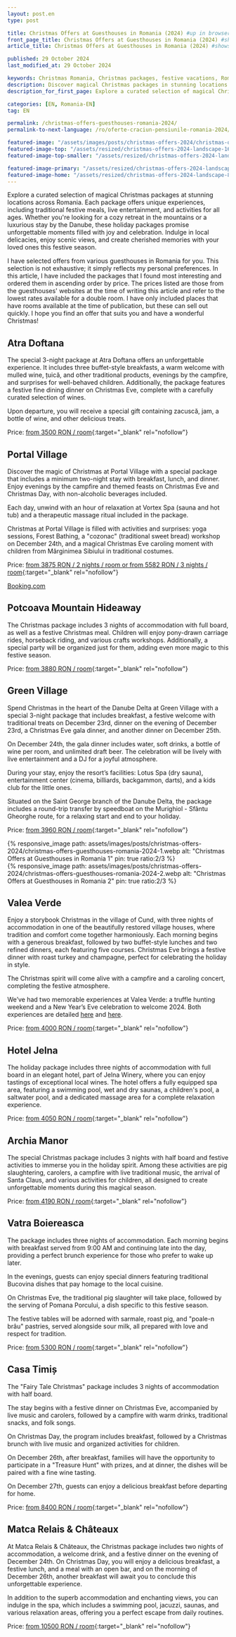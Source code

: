 ```yaml
---
layout: post.en
type: post

title: Christmas Offers at Guesthouses in Romania (2024) #up in browser, max 60 chars
front_page_title: Christmas Offers at Guesthouses in Romania (2024) #shows on the front page
article_title: Christmas Offers at Guesthouses in Romania (2024) #shows on article page

published: 29 October 2024
last_modified_at: 29 October 2024

keywords: Christmas Romania, Christmas packages, festive vacations, Romania destinations, Christmas mountain packages, Christmas accommodation Romania, Christmas 2024, guesthouse offers Christmas, Danube Delta Christmas, Christmas experiences
description: Discover magical Christmas packages in stunning locations across Romania, featuring unique experiences, traditional festive meals, and activities for all ages. Create unforgettable memories in a storybook setting.  #max 160 chars
description_for_first_page: Explore a curated selection of magical Christmas packages at stunning locations across Romania. Each package offers unique experiences, including traditional festive meals, live entertainment, and activities for all ages. Whether you're looking for a cozy retreat in the mountains or a luxurious stay by the Danube, these holiday packages promise unforgettable moments filled with joy and celebration. Indulge in local delicacies, enjoy scenic views, and create cherished memories with your loved ones this festive season.

categories: [EN, Romania-EN]
tag: EN

permalink: /christmas-offers-guesthouses-romania-2024/
permalink-to-next-language: /ro/oferte-craciun-pensiunile-romania-2024/

featured-image: "/assets/images/posts/christmas-offers-2024/christmas-offers-2024-landscape.webp" # full size, poate fi empty daca featured-image-top e empty
featured-image-top: "/assets/resized/christmas-offers-2024-landscape-1600x900.webp" # prima poza din articol, poate fi empty
featured-image-top-smaller: "/assets/resized/christmas-offers-2024-landscape-800x450.webp" # 800

featured-image-primary: "/assets/resized/christmas-offers-2024-landscape-800x450.webp" # poza care apare pe prima pagina landscape
featured-image-home: "/assets/resized/christmas-offers-2024-landscape-800x450.webp" # poza care apare pe prima pagina square
---
```

Explore a curated selection of magical Christmas packages at stunning locations across Romania. Each package offers unique experiences, including traditional festive meals, live entertainment, and activities for all ages. Whether you're looking for a cozy retreat in the mountains or a luxurious stay by the Danube, these holiday packages promise unforgettable moments filled with joy and celebration. Indulge in local delicacies, enjoy scenic views, and create cherished memories with your loved ones this festive season.

I have selected offers from various guesthouses in Romania for you. This selection is not exhaustive; it simply reflects my personal preferences. In this article, I have included the packages that I found most interesting and ordered them in ascending order by price. The prices listed are those from the guesthouses' websites at the time of writing this article and refer to the lowest rates available for a double room. I have only included places that have rooms available at the time of publication, but these can sell out quickly. I hope you find an offer that suits you and have a wonderful Christmas!

## Atra Doftana

The special 3-night package at Atra Doftana offers an unforgettable experience. It includes three buffet-style breakfasts, a warm welcome with mulled wine, țuică, and other traditional products, evenings by the campfire, and surprises for well-behaved children. Additionally, the package features a festive fine dining dinner on Christmas Eve, complete with a carefully curated selection of wines.

Upon departure, you will receive a special gift containing zacuscă, jam, a bottle of wine, and other delicious treats.

Price: [from 3500 RON / room](https://atradoftana.ro/oferte-de-vacanta-valea-doftanei/){:target="_blank" rel="nofollow"}

## Portal Village

Discover the magic of Christmas at Portal Village with a special package that includes a minimum two-night stay with breakfast, lunch, and dinner. Enjoy evenings by the campfire and themed feasts on Christmas Eve and Christmas Day, with non-alcoholic beverages included.

Each day, unwind with an hour of relaxation at Vortex Spa (sauna and hot tub) and a therapeutic massage ritual included in the package.

Christmas at Portal Village is filled with activities and surprises: yoga sessions, Forest Bathing, a "cozonac" (traditional sweet bread) workshop on December 24th, and a magical Christmas Eve caroling moment with children from Mărginimea Sibiului in traditional costumes.

Price:  [from 3875 RON / 2 nights / room or from 5582 RON / 3 nights / room](https://portalvillage.ro/pachete-experiente-inedite-premium/){:target="_blank" rel="nofollow"}

<!-- sibiu en -->
<ins class="bookingaff" data-aid="2429802" data-target_aid="2429802" data-prod="dfl2" data-width="100%" data-height="auto" data-lang="en" data-dest_id="2979" data-dest_type="region" data-df_num_properties="9">
    <!-- Anything inside will go away once widget is loaded. -->
        <a href="//www.booking.com?aid=2429802">Booking.com</a>
</ins>
<script type="text/javascript">
    (function(d, sc, u) {
      var s = d.createElement(sc), p = d.getElementsByTagName(sc)[0];
      s.type = 'text/javascript';
      s.async = true;
      s.src = u + '?v=' + (+new Date());
      p.parentNode.insertBefore(s,p);
      })(document, 'script', '//cf.bstatic.com/static/affiliate_base/js/flexiproduct.js');
</script>

## Potcoava Mountain Hideaway

The Christmas package includes 3 nights of accommodation with full board, as well as a festive Christmas meal. Children will enjoy pony-drawn carriage rides, horseback riding, and various crafts workshops. Additionally, a special party will be organized just for them, adding even more magic to this festive season.

Price: [from 3880 RON / room](https://potcoava.ro/pachete-de-vacanta/?_gl=1*15ebchn*_up*MQ..&gclid=Cj0KCQjwj4K5BhDYARIsAD1Ly2rK0HyEjsSL_7COdZb2gpW_bN2nGiesPC5SqYZ-kZXvQQ20puFCs7EaAvPLEALw_wcB){:target="_blank" rel="nofollow"}

## Green Village

Spend Christmas in the heart of the Danube Delta at Green Village with a special 3-night package that includes breakfast, a festive welcome with traditional treats on December 23rd, dinner on the evening of December 23rd, a Christmas Eve gala dinner, and another dinner on December 25th.

On December 24th, the gala dinner includes water, soft drinks, a bottle of wine per room, and unlimited draft beer. The celebration will be lively with live entertainment and a DJ for a joyful atmosphere.

During your stay, enjoy the resort’s facilities: Lotus Spa (dry sauna), entertainment center (cinema, billiards, backgammon, darts), and a kids club for the little ones.

Situated on the Saint George branch of the Danube Delta, the package includes a round-trip transfer by speedboat on the Murighiol - Sfântu Gheorghe route, for a relaxing start and end to your holiday.

Price: [from 3960 RON / room](https://www.greenvillage.ro/oferte-speciale/){:target="_blank" rel="nofollow"}

<div class="row mb-4">
    <div class="col-xs-12 col-sm-6 text-center mb-3 mt-3">
            {% responsive_image path: assets/images/posts/christmas-offers-2024/christmas-offers-guesthouses-romania-2024-1.webp alt: "Christmas Offers at Guesthouses in Romania 1" pin: true ratio:2/3 %}
    </div>
    <div class="col-xs-12 col-sm-6 text-center mb-3 mt-3">
            {% responsive_image path: assets/images/posts/christmas-offers-2024/christmas-offers-guesthouses-romania-2024-2.webp alt: "Christmas Offers at Guesthouses in Romania 2" pin: true ratio:2/3 %}
    </div>
</div>

## Valea Verde

Enjoy a storybook Christmas in the village of Cund, with three nights of accommodation in one of the beautifully restored village houses, where tradition and comfort come together harmoniously. Each morning begins with a generous breakfast, followed by two buffet-style lunches and two refined dinners, each featuring five courses. Christmas Eve brings a festive dinner with roast turkey and champagne, perfect for celebrating the holiday in style.

The Christmas spirit will come alive with a campfire and a caroling concert, completing the festive atmosphere.

We’ve had two memorable experiences at Valea Verde: a truffle hunting weekend and a New Year’s Eve celebration to welcome 2024. Both experiences are detailed [here](https://www.afkology.com/valea-verde-a-successful-story-of-reviving-a-forgotten-transylvanian-village/) and [here](https://www.afkology.com/valea-verde/).

Price: [from 4000 RON / room](https://www.valeaverde.com/oferte/){:target="_blank" rel="nofollow"}

<div data-gyg-widget="auto" data-gyg-partner-id="HA6BSPM" data-gyg-cmp="oferte de craciun"></div>

## Hotel Jelna

The holiday package includes three nights of accommodation with full board in an elegant hotel, part of Jelna Winery, where you can enjoy tastings of exceptional local wines. The hotel offers a fully equipped spa area, featuring a swimming pool, wet and dry saunas, a children's pool, a saltwater pool, and a dedicated massage area for a complete relaxation experience.

Price: [from 4050 RON / room](https://hoteljelna.ro/oferte/){:target="_blank" rel="nofollow"}

## Archia Manor

The special Christmas package includes 3 nights with half board and festive activities to immerse you in the holiday spirit. Among these activities are pig slaughtering, carolers, a campfire with live traditional music, the arrival of Santa Claus, and various activities for children, all designed to create unforgettable moments during this magical season.

Price: [from 4190 RON / room](https://conacularchia.ro/craciun-2024/){:target="_blank" rel="nofollow"}

## Vatra Boiereasca

The package includes three nights of accommodation. Each morning begins with breakfast served from 9:00 AM and continuing late into the day, providing a perfect brunch experience for those who prefer to wake up later.

In the evenings, guests can enjoy special dinners featuring traditional Bucovina dishes that pay homage to the local cuisine.

On Christmas Eve, the traditional pig slaughter will take place, followed by the serving of Pomana Porcului, a dish specific to this festive season.

The festive tables will be adorned with sarmale, roast pig, and "poale-n brâu" pastries, served alongside sour milk, all prepared with love and respect for tradition.

Price: [from 5300 RON / room](https://www.vatraboiereasca.ro/oferte/){:target="_blank" rel="nofollow"}

## Casa Timiș

The "Fairy Tale Christmas" package includes 3 nights of accommodation with half board.

The stay begins with a festive dinner on Christmas Eve, accompanied by live music and carolers, followed by a campfire with warm drinks, traditional snacks, and folk songs.

On Christmas Day, the program includes breakfast, followed by a Christmas brunch with live music and organized activities for children.

On December 26th, after breakfast, families will have the opportunity to participate in a "Treasure Hunt" with prizes, and at dinner, the dishes will be paired with a fine wine tasting.

On December 27th, guests can enjoy a delicious breakfast before departing for home.

Price: [from 8400 RON / room](https://casatimis.ro/winterwonderland/){:target="_blank" rel="nofollow"}

## Matca Relais & Châteaux

At Matca Relais & Châteaux, the Christmas package includes two nights of accommodation, a welcome drink, and a festive dinner on the evening of December 24th. On Christmas Day, you will enjoy a delicious breakfast, a festive lunch, and a meal with an open bar, and on the morning of December 26th, another breakfast will await you to conclude this unforgettable experience.

In addition to the superb accommodation and enchanting views, you can indulge in the spa, which includes a swimming pool, jacuzzi, saunas, and various relaxation areas, offering you a perfect escape from daily routines.

Price: [from 10500 RON / room](https://matcahotel.com/ro/home-romana/){:target="_blank" rel="nofollow"}

<div data-gyg-widget="auto" data-gyg-partner-id="HA6BSPM" data-gyg-cmp="oferte de craciun"></div>

